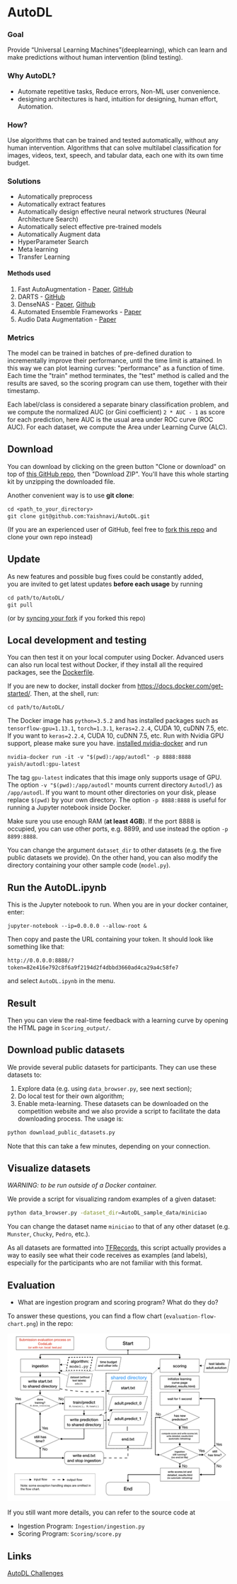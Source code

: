 AutoDL
======================================
### Goal
Provide “Universal Learning Machines”(deeplearning), which can learn and make predictions without human intervention (blind testing).  
  
### Why AutoDL?  
- Automate repetitive tasks, Reduce errors, Non-ML user convenience. 
- designing architectures is hard, intuition for designing, human effort, Automation.  
  
### How?  
Use algorithms that can be trained and tested automatically, without any human intervention. Algorithms that can solve multilabel classification for images, videos, text, speech, and tabular data, each one with its own time budget. 

### Solutions
- Automatically preprocess  
- Automatically extract features 
- Automatically design effective neural network structures (Neural Architecture Search)
- Automatically select effective pre-trained models
- Automatically Augment data
- HyperParameter Search
- Meta learning
- Transfer Learning

#### Methods used
1. Fast AutoAugmentation - [Paper](http://papers.nips.cc/paper/8892-fast-autoaugment), [GitHub](https://github.com/kakaobrain/autoclint)
2. DARTS - [GitHub](https://github.com/wbaek/darts)
3. DenseNAS - [Paper](https://arxiv.org/abs/1906.09607), [Github](https://github.com/wbaek/DenseNAS)
4. Automated Ensemble Frameworks - [Paper](http://papers.nips.cc/paper/5872-efficient-and-robust-automated-machine)
5. Audio Data Augmentation - [Paper](https://www.isca-speech.org/archive/Interspeech_2019/abstracts/2680.html)

### Metrics
The model can be trained in batches of pre-defined duration to incrementally improve their performance, until the time limit is attained. In this way we can plot learning curves: "performance" as a function of time. Each time the "train" method terminates, the "test" method is called and the results are saved, so the scoring program can use them, together with their timestamp.  

Each label/class is considered a separate binary classification problem, and we compute the normalized AUC (or Gini coefficient) `2 * AUC - 1`
as score for each prediction, here AUC is the usual area under ROC curve (ROC AUC).
For each dataset, we compute the Area under Learning Curve (ALC).
  
## Download 

You can download by clicking on the green button
"Clone or download" on top of
[this GitHub repo](https://github.com/Yaishnavi/AutoDL),
then "Download ZIP". You'll have this whole starting kit by unzipping the
downloaded file.

Another convenient way is to use **git clone**:
```
cd <path_to_your_directory>
git clone git@github.com:Yaishnavi/AutoDL.git
```
(If you are an experienced user of GitHub, feel free to
[fork this repo](https://help.github.com/en/articles/fork-a-repo) and
clone your own repo instead)

## Update 

As new features and possible bug fixes could be constantly added,  
you are invited to get latest updates **before each usage** by running
```
cd path/to/AutoDL/
git pull
```
(or by [syncing your fork](https://help.github.com/en/articles/syncing-a-fork)
if you forked this repo)

## Local development and testing
You can then test it on your local computer using Docker. Advanced
users can also run local test without Docker, if they install all the required
packages,
see the [Dockerfile](https://github.com/Yaishnavi/AutoDL/blob/master/Dockerfile).

If you are new to docker, install docker from https://docs.docker.com/get-started/.
Then, at the shell, run:
```
cd path/to/AutoDL/
```

The Docker image has `python=3.5.2` and has
installed packages such as
`tensorflow-gpu=1.13.1`, `torch=1.3.1`,
`keras=2.2.4`, CUDA 10, cuDNN 7.5, etc. If you want to	`keras=2.2.4`, CUDA 10, cuDNN 7.5, etc. 
Run with Nvidia GPU support, please make sure you have. 
[installed nvidia-docker](https://github.com/NVIDIA/nvidia-docker) and run
```
nvidia-docker run -it -v "$(pwd):/app/autodl" -p 8888:8888 yaish/autodl:gpu-latest
```
The tag `gpu-latest` indicates that this image only supports usage of GPU.  
The option `-v "$(pwd):/app/autodl"` mounts current directory
`Autodl/`) as `/app/autodl`. If you want to mount other
directories on your disk, please replace `$(pwd)` by your own directory.
The option `-p 8888:8888` is useful for running a Jupyter notebook
inside Docker.

Make sure you use enough RAM (**at least 4GB**). If the port 8888 is occupied,
you can use other ports, e.g. 8899, and use instead the option `-p 8899:8888`.


You can change the argument `dataset_dir` to other datasets (e.g. the five
public datasets we provide). On the other hand,
you can also modify the directory containing your other sample code
(`model.py`).

## Run the AutoDL.ipynb
This is the Jupyter notebook to run. When you are in your
docker container, enter:
```
jupyter-notebook --ip=0.0.0.0 --allow-root &
```
Then copy and paste the URL containing your token. It should look like something
like that:
```
http://0.0.0.0:8888/?token=82e416e792c8f6a9f2194d2f4dbbd3660ad4ca29a4c58fe7
```
and select `AutoDL.ipynb` in the menu.

##  Result
Then you can view the real-time feedback with a learning curve by opening the
HTML page in `Scoring_output/`.

## Download public datasets
We provide several public datasets for participants. They can use these datasets to:
1. Explore data (e.g. using `data_browser.py`, see next section);
2. Do local test for their own algorithm;
3. Enable meta-learning.
These datasets can be downloaded on the competition website and we also provide
a script to facilitate the data downloading process. The usage
is:
```bash
python download_public_datasets.py
```
Note that this can take a few minutes, depending on your connection.

## Visualize datasets
*WARNING: to be run outside of a Docker container.*

We provide a script for visualizing random examples of a given dataset:
```bash
python data_browser.py -dataset_dir=AutoDL_sample_data/miniciao
```
You can change the dataset name `miniciao` to that of any other dataset
(e.g. `Munster`, `Chucky`, `Pedro`, etc.).

As all datasets are formatted into
[TFRecords](https://www.tensorflow.org/tutorials/load_data/tf_records),
this script actually provides a way to easily see what their
code receives as examples (and labels), especially for the participants who
are not familiar with this format.

## Evaluation

- What are ingestion program and scoring program? What do they do?

To answer these questions, you
can find a flow chart (`evaluation-flow-chart.png`) in the repo:

![Evaluation Flow Chart](evaluation-flow-chart.png "Evaluation process of the challenge")

If you still want more details, you can refer to the source code at
- Ingestion Program: `Ingestion/ingestion.py`
- Scoring Program: `Scoring/score.py`

## Links
[AutoDL Challenges](https://autodl.chalearn.org/)
